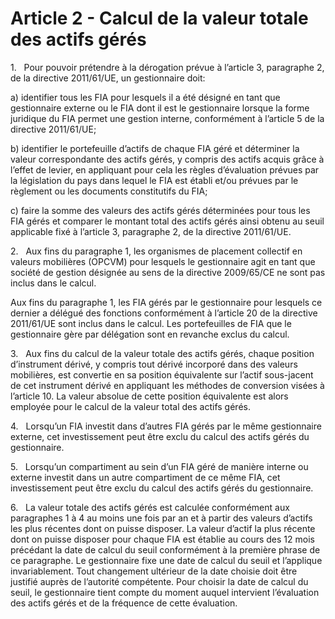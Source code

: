 # Article 2 - Calcul de la valeur totale des actifs gérés


1.   Pour pouvoir prétendre à la dérogation prévue à l’article 3, paragraphe 2, de la directive 2011/61/UE, un gestionnaire doit:

a) identifier tous les FIA pour lesquels il a été désigné en tant que gestionnaire externe ou le FIA dont il est le gestionnaire lorsque la forme juridique du FIA permet une gestion interne, conformément à l’article 5 de la directive 2011/61/UE;

b) identifier le portefeuille d’actifs de chaque FIA géré et déterminer la valeur correspondante des actifs gérés, y compris des actifs acquis grâce à l’effet de levier, en appliquant pour cela les règles d’évaluation prévues par la législation du pays dans lequel le FIA est établi et/ou prévues par le règlement ou les documents constitutifs du FIA;

c) faire la somme des valeurs des actifs gérés déterminées pour tous les FIA gérés et comparer le montant total des actifs gérés ainsi obtenu au seuil applicable fixé à l’article 3, paragraphe 2, de la directive 2011/61/UE.

2.   Aux fins du paragraphe 1, les organismes de placement collectif en valeurs mobilières (OPCVM) pour lesquels le gestionnaire agit en tant que société de gestion désignée au sens de la directive 2009/65/CE ne sont pas inclus dans le calcul.

Aux fins du paragraphe 1, les FIA gérés par le gestionnaire pour lesquels ce dernier a délégué des fonctions conformément à l’article 20 de la directive 2011/61/UE sont inclus dans le calcul. Les portefeuilles de FIA que le gestionnaire gère par délégation sont en revanche exclus du calcul.

3.   Aux fins du calcul de la valeur totale des actifs gérés, chaque position d’instrument dérivé, y compris tout dérivé incorporé dans des valeurs mobilières, est convertie en sa position équivalente sur l’actif sous-jacent de cet instrument dérivé en appliquant les méthodes de conversion visées à l’article 10. La valeur absolue de cette position équivalente est alors employée pour le calcul de la valeur total des actifs gérés.

4.   Lorsqu’un FIA investit dans d’autres FIA gérés par le même gestionnaire externe, cet investissement peut être exclu du calcul des actifs gérés du gestionnaire.

5.   Lorsqu’un compartiment au sein d’un FIA géré de manière interne ou externe investit dans un autre compartiment de ce même FIA, cet investissement peut être exclu du calcul des actifs gérés du gestionnaire.

6.   La valeur totale des actifs gérés est calculée conformément aux paragraphes 1 à 4 au moins une fois par an et à partir des valeurs d’actifs les plus récentes dont on puisse disposer. La valeur d’actif la plus récente dont on puisse disposer pour chaque FIA est établie au cours des 12 mois précédant la date de calcul du seuil conformément à la première phrase de ce paragraphe. Le gestionnaire fixe une date de calcul du seuil et l’applique invariablement. Tout changement ultérieur de la date choisie doit être justifié auprès de l’autorité compétente. Pour choisir la date de calcul du seuil, le gestionnaire tient compte du moment auquel intervient l’évaluation des actifs gérés et de la fréquence de cette évaluation.
